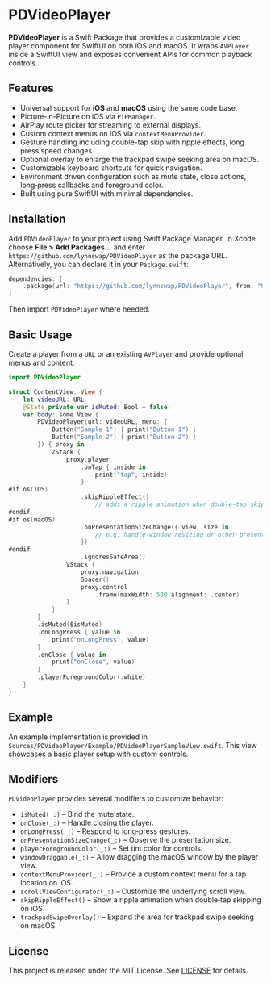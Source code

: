 # PDVideoPlayer

**PDVideoPlayer** is a Swift Package that provides a customizable video player component for SwiftUI on both iOS and macOS. It wraps `AVPlayer` inside a SwiftUI view and exposes convenient APIs for common playback controls.

## Features

- Universal support for **iOS** and **macOS** using the same code base.
- Picture-in-Picture on iOS via `PiPManager`.
- AirPlay route picker for streaming to external displays.
- Custom context menus on iOS via `contextMenuProvider`.
- Gesture handling including double-tap skip with ripple effects, long press speed changes.
- Optional overlay to enlarge the trackpad swipe seeking area on macOS.
- Customizable keyboard shortcuts for quick navigation.
- Environment driven configuration such as mute state, close actions, long‑press callbacks and foreground color.
- Built using pure SwiftUI with minimal dependencies.

## Installation

Add `PDVideoPlayer` to your project using Swift Package Manager. In Xcode choose **File \> Add Packages...** and enter `https://github.com/lynnswap/PDVideoPlayer` as the package URL. Alternatively, you can declare it in your `Package.swift`:

```swift
dependencies: [
    .package(url: "https://github.com/lynnswap/PDVideoPlayer", from: "0.0.1")
]
```

Then import `PDVideoPlayer` where needed.

## Basic Usage

Create a player from a `URL` or an existing `AVPlayer` and provide optional menus and content.

```swift
import PDVideoPlayer

struct ContentView: View {
    let videoURL: URL
    @State private var isMuted: Bool = false
    var body: some View {
        PDVideoPlayer(url: videoURL, menu: {
            Button("Sample 1") { print("Button 1") }
            Button("Sample 2") { print("Button 2") }
        }) { proxy in
            ZStack {
                proxy.player
                    .onTap { inside in
                        print("tap", inside)
                    }
#if os(iOS)
                    .skipRippleEffect()
                        // adds a ripple animation when double‑tap skipping
#endif
#if os(macOS)
                    .onPresentationSizeChange({ view, size in
                        // e.g. handle window resizing or other presentation-size changes
                    })
#endif
                    .ignoresSafeArea()
                VStack {
                    proxy.navigation
                    Spacer()
                    proxy.control
                        .frame(maxWidth: 500,alignment: .center)
                }
            }
        }
        .isMuted($isMuted)
        .onLongPress { value in
            print("onLongPress", value)
        }
        .onClose { value in
            print("onClose", value)
        }
        .playerForegroundColor(.white)
    }
}
```

## Example

An example implementation is provided in
`Sources/PDVideoPlayer/Example/PDVideoPlayerSampleView.swift`.
This view showcases a basic player setup with custom controls.

## Modifiers

`PDVideoPlayer` provides several modifiers to customize behavior:

- `isMuted(_:)` – Bind the mute state.
- `onClose(_:)` – Handle closing the player.
- `onLongPress(_:)` – Respond to long‑press gestures.
- `onPresentationSizeChange(_:)` – Observe the presentation size.
- `playerForegroundColor(_:)` – Set tint color for controls.
- `windowDraggable(_:)` – Allow dragging the macOS window by the player view.
- `contextMenuProvider(_:)` – Provide a custom context menu for a tap location on iOS.
- `scrollViewConfigurator(_:)` – Customize the underlying scroll view.
- `skipRippleEffect()` – Show a ripple animation when double‑tap skipping on iOS.
- `trackpadSwipeOverlay()` – Expand the area for trackpad swipe seeking on macOS.

## License

This project is released under the MIT License. See [LICENSE](LICENSE) for details.
